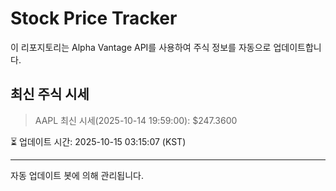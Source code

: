 
# Stock Price Tracker

이 리포지토리는 Alpha Vantage API를 사용하여 주식 정보를 자동으로 업데이트합니다.

## 최신 주식 시세
> AAPL 최신 시세(2025-10-14 19:59:00): $247.3600

⏳ 업데이트 시간: 2025-10-15 03:15:07 (KST)

---
자동 업데이트 봇에 의해 관리됩니다.
